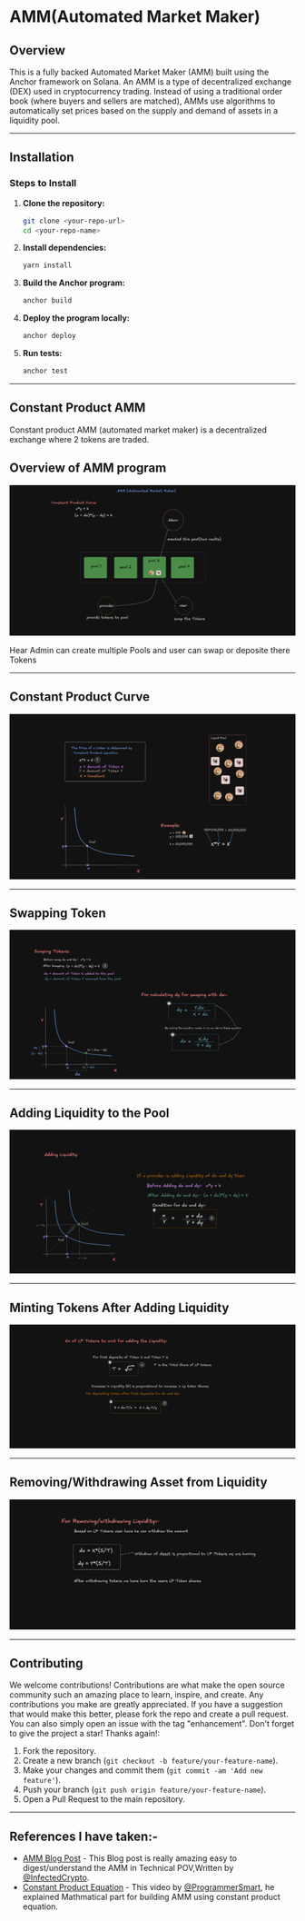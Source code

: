 # AMM(Automated Market Maker)

## Overview
This is a fully backed Automated Market Maker (AMM) built using the Anchor framework on Solana.
An AMM is a type of decentralized exchange (DEX) used in cryptocurrency trading. Instead of using a traditional order book (where buyers and sellers are matched), AMMs use algorithms to automatically set prices based on the supply and demand of assets in a liquidity pool.

---

## Installation

### Steps to Install

1. **Clone the repository:**
   ```sh
   git clone <your-repo-url>
   cd <your-repo-name>
   ```

2. **Install dependencies:**
   ```sh
   yarn install
   ```


3. **Build the Anchor program:**
   ```sh
   anchor build
   ```

4. **Deploy the program locally:**
   ```sh
   anchor deploy
   ```

5. **Run tests:**
   ```sh
   anchor test
   ```
---

## Constant Product AMM
Constant product AMM (automated market maker) is a decentralized exchange where 2 tokens are traded.

## Overview of AMM program

<div>
 <img src="Images/architecture.png" alt="Maths">
 <p> Hear Admin can create multiple Pools and user can swap or deposite there Tokens </p>
</div>

---

## Constant Product Curve

<div>
 <img src="Images/pool.png" alt="Maths">
</div>


---

## Swapping Token

<div>
 <img src="Images/swap-tokens.png" alt="Maths">
</div>


---

## Adding Liquidity to the Pool

<div>
 <img src="Images/add-liq.png" alt="Maths">
</div>


---

## Minting Tokens After Adding Liquidity

<div>
 <img src="Images/lp-mint-tokens.png" alt="Maths">
</div>


---

## Removing/Withdrawing Asset from Liquidity

<div>
 <img src="Images/remove-liq.png" alt="Maths">
</div>


---

## Contributing

We welcome contributions!
Contributions are what make the open source community such an amazing place to learn, inspire, and create. Any contributions you make are greatly appreciated.
If you have a suggestion that would make this better, please fork the repo and create a pull request. You can also simply open an issue with the tag "enhancement". Don't forget to give the project a star! Thanks again!:

1. Fork the repository.
2. Create a new branch (`git checkout -b feature/your-feature-name`).
3. Make your changes and commit them (`git commit -am 'Add new feature'`).
4. Push your branch (`git push origin feature/your-feature-name`).
5. Open a Pull Request to the main repository.

---

## References I have taken:-

- [AMM Blog Post](https://www.infect3d.xyz/blog/Exploring-AMMs) - This Blog post is really amazing easy to digest/understand the AMM in Technical POV,Written by [@InfectedCrypto](https://x.com/InfectedCrypto).
- [Constant Product Equation](https://youtu.be/QNPyFs8Wybk?si=TlaNLr0reoL3_S5S) - This video by [@ProgrammerSmart](https://x.com/ProgrammerSmart), he explained Mathmatical part for building AMM using constant product equation.
